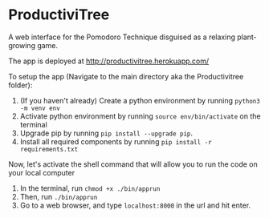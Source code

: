 # ProductiviTree
A web interface for the Pomodoro Technique disguised as a relaxing plant-growing game.

The app is deployed at http://productivitree.herokuapp.com/

To setup the app (Navigate to the main directory aka the Productivitree folder):

1. (If you haven't already) Create a python environment by running `python3 -m venv env`
2. Activate python environment by running `source env/bin/activate` on the terminal
3. Upgrade pip by running `pip install --upgrade pip`.
5. Install all required components by running `pip install -r requirements.txt`

Now, let's activate the shell command that will allow you to run the code on your local computer
1. In the terminal, run `chmod +x ./bin/apprun`
2. Then, run `./bin/apprun`
3. Go to a web browser, and type `localhost:8000` in the url and hit enter.
